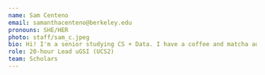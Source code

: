 ```yaml
---
name: Sam Centeno
email: samanthacenteno@berkeley.edu
pronouns: SHE/HER
photo: staff/sam_c.jpeg
bio: Hi! I'm a senior studying CS + Data. I have a coffee and matcha addiction, obsession with Trader Joe's but most of all, love for Data 8! I'm beyond excited to meet everyone and work with scholars again :))
role: 20-hour Lead uGSI (UCS2)
team: Scholars
---
```

